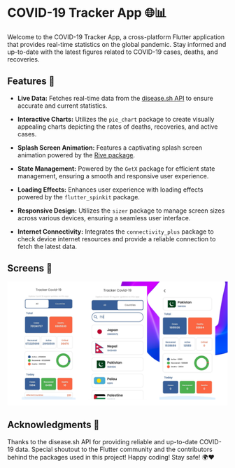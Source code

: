 # COVID-19 Tracker App 🌐📊

Welcome to the COVID-19 Tracker App, a cross-platform Flutter application that provides real-time statistics on the global pandemic. Stay informed and up-to-date with the latest figures related to COVID-19 cases, deaths, and recoveries.

## Features 🚀

- **Live Data:** Fetches real-time data from the [disease.sh API](https://disease.sh/) to ensure accurate and current statistics.

- **Interactive Charts:** Utilizes the `pie_chart` package to create visually appealing charts depicting the rates of deaths, recoveries, and active cases.

- **Splash Screen Animation:** Features a captivating splash screen animation powered by the [Rive package](https://pub.dev/packages/rive).

- **State Management:** Powered by the `GetX` package for efficient state management, ensuring a smooth and responsive user experience.

- **Loading Effects:** Enhances user experience with loading effects powered by the `flutter_spinkit` package.

- **Responsive Design:** Utilizes the `sizer` package to manage screen sizes across various devices, ensuring a seamless user interface.

- **Internet Connectivity:** Integrates the `connectivity_plus` package to check device internet resources and provide a reliable connection to fetch the latest data.

## Screens 📱
![COVID-19 Tracker - UI Banner](https://raw.githubusercontent.com/ckkashi/Covid-19-Tracker/master/UI%20Banner.png)

## Acknowledgments 🙌
Thanks to the disease.sh API for providing reliable and up-to-date COVID-19 data.
Special shoutout to the Flutter community and the contributors behind the packages used in this project!
Happy coding! Stay safe! 🌍❤️
  


